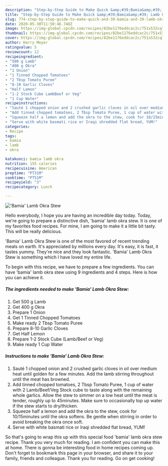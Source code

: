 ```yaml
---
description: "Step-by-Step Guide to Make Quick &amp;#39;Bamia&amp;#39; Lamb Okra Stew"
title: "Step-by-Step Guide to Make Quick &amp;#39;Bamia&amp;#39; Lamb Okra Stew"
slug: 774-step-by-step-guide-to-make-quick-and-39-bamia-and-39-lamb-okra-stew
date: 2020-05-30T11:50:46.748Z
image: https://img-global.cpcdn.com/recipes/82be1176eddcac2c/751x532cq70/bamia-lamb-okra-stew-recipe-main-photo.jpg
thumbnail: https://img-global.cpcdn.com/recipes/82be1176eddcac2c/751x532cq70/bamia-lamb-okra-stew-recipe-main-photo.jpg
cover: https://img-global.cpcdn.com/recipes/82be1176eddcac2c/751x532cq70/bamia-lamb-okra-stew-recipe-main-photo.jpg
author: Harry Meyer
ratingvalue: 5
reviewcount: 12
recipeingredient:
- "500 g Lamb"
- "400 g Okra"
- "1 Onion"
- "1 Tinned Chopped Tomatoes"
- "2 Tbsp Tomato Puree"
- "8-10 Garlic Cloves"
- "Half Lemon"
- "1-2 Stock Cube LambBeef or Veg"
- "1 Cup Water"
recipeinstructions:
- "Sauté 1 chopped onion and 2 crushed garlic cloves in oil over medium heat until golden for a few minutes. Add the lamb stirring throughout until the meat has browned."
- "Add tinned chopped tomatoes, 2 Tbsp Tomato Puree, 1 cup of water with 2 Lamb/Beef/Veg Stock cube to taste along with the remaining whole garlics. Allow the stew to simmer on a low heat until the meat is tender, roughly up to 45minutes. Make sure to occasionally top up water if the stew starts to dry/thicken."
- "Squeeze half a lemon and add the okra to the stew, cook for 10/15minutes until the okra softens. Be gentle when stirring in order to avoid breaking the okra once soft."
- "Serve with white basmati rice or Iraqi shredded flat bread, YUM!"
categories:
- Recipe
tags:
- bamia
- lamb
- okra

katakunci: bamia lamb okra 
nutrition: 155 calories
recipecuisine: American
preptime: "PT31M"
cooktime: "PT51M"
recipeyield: "3"
recipecategory: Lunch

---
```



![&#39;Bamia&#39; Lamb Okra Stew](https://img-global.cpcdn.com/recipes/82be1176eddcac2c/751x532cq70/bamia-lamb-okra-stew-recipe-main-photo.jpg)

Hello everybody, I hope you are having an incredible day today. Today, we're going to prepare a distinctive dish, &#39;bamia&#39; lamb okra stew. It is one of my favorites food recipes. For mine, I am going to make it a little bit tasty. This will be really delicious.

&#39;Bamia&#39; Lamb Okra Stew is one of the most favored of recent trending meals on earth. It's appreciated by millions every day. It's easy, it is fast, it tastes yummy. They're nice and they look fantastic. &#39;Bamia&#39; Lamb Okra Stew is something which I have loved my entire life.




To begin with this recipe, we have to prepare a few ingredients. You can have &#39;bamia&#39; lamb okra stew using 9 ingredients and 4 steps. Here is how you can achieve it.

<!--inarticleads1-->

##### The ingredients needed to make &#39;Bamia&#39; Lamb Okra Stew:

1. Get 500 g Lamb
1. Get 400 g Okra
1. Prepare 1 Onion
1. Get 1 Tinned Chopped Tomatoes
1. Make ready 2 Tbsp Tomato Puree
1. Prepare 8-10 Garlic Cloves
1. Get Half Lemon
1. Prepare 1-2 Stock Cube (Lamb/Beef or Veg)
1. Make ready 1 Cup Water




<!--inarticleads2-->

##### Instructions to make &#39;Bamia&#39; Lamb Okra Stew:

1. Sauté 1 chopped onion and 2 crushed garlic cloves in oil over medium heat until golden for a few minutes. Add the lamb stirring throughout until the meat has browned.
1. Add tinned chopped tomatoes, 2 Tbsp Tomato Puree, 1 cup of water with 2 Lamb/Beef/Veg Stock cube to taste along with the remaining whole garlics. Allow the stew to simmer on a low heat until the meat is tender, roughly up to 45minutes. Make sure to occasionally top up water if the stew starts to dry/thicken.
1. Squeeze half a lemon and add the okra to the stew, cook for 10/15minutes until the okra softens. Be gentle when stirring in order to avoid breaking the okra once soft.
1. Serve with white basmati rice or Iraqi shredded flat bread, YUM!




So that's going to wrap this up with this special food &#39;bamia&#39; lamb okra stew recipe. Thank you very much for reading. I am confident you can make this at home. There is gonna be interesting food in home recipes coming up. Don't forget to bookmark this page in your browser, and share it to your family, friends and colleague. Thank you for reading. Go on get cooking!

